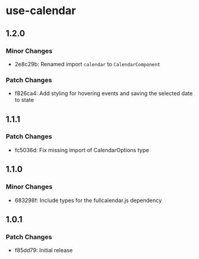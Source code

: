 # use-calendar

## 1.2.0

### Minor Changes

- 2e8c29b: Renamed import `calendar` to `CalendarComponent`

### Patch Changes

- f826ca4: Add styling for hovering events and saving the selected date to state

## 1.1.1

### Patch Changes

- fc5036d: Fix missing import of CalendarOptions type

## 1.1.0

### Minor Changes

- 683298f: Include types for the fullcalendar.js dependency

## 1.0.1

### Patch Changes

- f85dd79: Initial release
